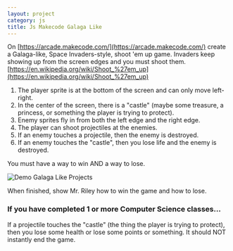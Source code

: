 ```yaml
---
layout: project
category: js
title: Js Makecode Galaga Like
---
```


On [https://arcade.makecode.com/](https://arcade.makecode.com/) create a Galaga-like, Space Invaders-style, shoot 'em up game. Invaders keep showing up from the screen edges and you must shoot them. [https://en.wikipedia.org/wiki/Shoot_%27em_up](https://en.wikipedia.org/wiki/Shoot_%27em_up)

1.  The player sprite is at the bottom of the screen and can only move left-right.
1.  In the center of the screen, there is a "castle" (maybe some treasure, a princess, or something the player is trying to protect).
1.  Enemy sprites fly in from both the left edge and the right edge.
1.  The player can shoot projectiles at the enemies.
1.  If an enemy touches a projectile, then the enemy is destroyed.
1.  If an enemy touches the "castle", then you lose life and the enemy is destroyed.

You must have a way to win AND a way to lose.

![Demo Galaga Like Projects](/gdad\js\towerDefenseDemo.gif)


When finished, show Mr. Riley how to win the game and how to lose.

### If you have completed 1 or more Computer Science classes...

If a projectile touches the "castle" (the thing the player is trying to protect), then you lose some health or lose some points or something. It should NOT instantly end the game.
